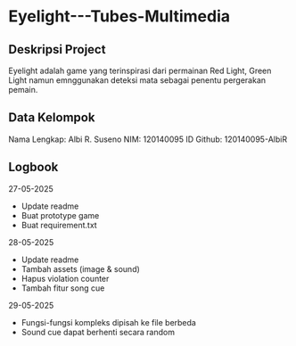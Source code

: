 # Eyelight---Tubes-Multimedia
## Deskripsi Project
Eyelight adalah game yang terinspirasi dari permainan Red Light, Green Light namun emnggunakan deteksi mata sebagai penentu pergerakan pemain.

## Data Kelompok
Nama Lengkap: Albi R. Suseno
NIM: 120140095
ID Github: 120140095-AlbiR

## Logbook
27-05-2025
- Update readme
- Buat prototype game
- Buat requirement.txt

28-05-2025
- Update readme
- Tambah assets (image & sound)
- Hapus violation counter
- Tambah fitur song cue

29-05-2025
- Fungsi-fungsi kompleks dipisah ke file berbeda
- Sound cue dapat berhenti secara random
